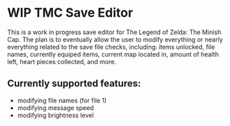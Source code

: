 # WIP TMC Save Editor

This is a work in progress save editor for The Legend of Zelda: The Minish Cap. The plan is to eventually allow the user to modify everything or nearly everything related to the save file checks, including: items unlocked, file names, currently equiped items, current map located in, amount of health left, heart pieces collected, and more.

## Currently supported features:

* modifying file names (for file 1)
* modifying message speed
* modifying brightness level
